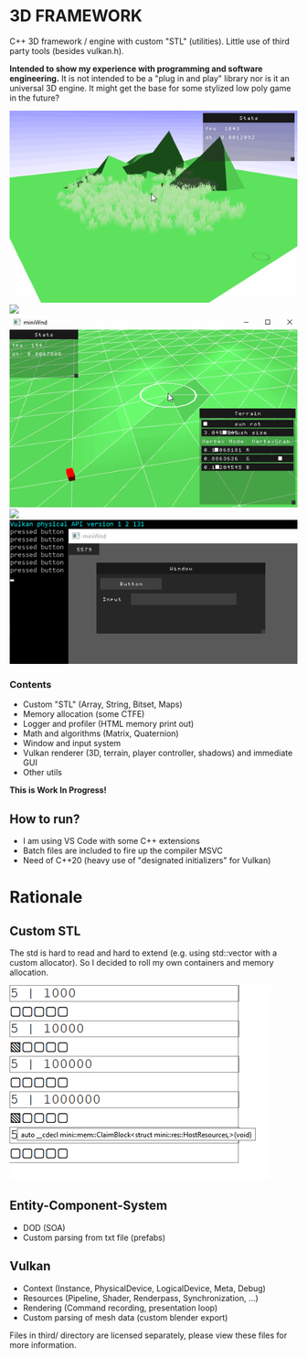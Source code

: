 # 3D FRAMEWORK
C++ 3D framework / engine with custom "STL" (utilities).
Little use of third party tools (besides vulkan.h).

**Intended to show my experience with programming and software engineering.**
It is not intended to be a "plug in and play" library nor is it an universal 3D engine.
It might get the base for some stylized low poly game in the future?

![](media/progress/2020_09_03_grassPerf.gif)
![](media/progress/2020_08_25_grass.gif)
![](media/progress/2020_08_14_terrainEdit.gif)
![](media/progress/2020_08_04_terrainStichPlayerMove.gif)
![](media/progress/2020_07_04_ui_wnd.gif)

### Contents
- Custom "STL" (Array, String, Bitset, Maps)
- Memory allocation (some CTFE)
- Logger and profiler (HTML memory print out)
- Math and algorithms (Matrix, Quaternion)
- Window and input system
- Vulkan renderer (3D, terrain, player controller, shadows) and immediate GUI
- Other utils

**This is Work In Progress!**


## How to run?
- I am using VS Code with some C++ extensions
- Batch files are included to fire up the compiler MSVC
- Need of C++20 (heavy use of "designated initializers" for Vulkan)


# Rationale

## Custom STL
The std is hard to read and hard to extend (e.g. using std::vector with a custom allocator).
So I decided to roll my own containers and memory allocation.

![](media/progress/2020_08_08_AllocationView.png)

## Entity-Component-System
- DOD (SOA)
- Custom parsing from txt file (prefabs)

## Vulkan
- Context   (Instance, PhysicalDevice, LogicalDevice, Meta, Debug)
- Resources (Pipeline, Shader, Renderpass, Synchronization, ...)
- Rendering (Command recording, presentation loop)
- Custom parsing of mesh data (custom blender export)

Files in third/ directory are licensed separately, please view these files for more information.
